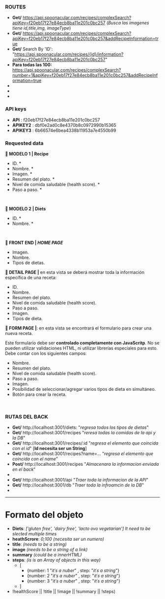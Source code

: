 ### ROUTES 
- __Get/__ https://api.spoonacular.com/recipes/complexSearch?apiKey=f20eb17f27e84ecb8ba11e201c0bc257 (_Busca las imagenes tiene id,title,img, imageType_)
- __Get/__ https://api.spoonacular.com/recipes/complexSearch?apiKey=f20eb17f27e84ecb8ba11e201c0bc257&addRecipeInformation=true
- __Get/__ Search By 'ID': "https://api.spoonacular.com/recipes/{id}/information?apiKey=f20eb17f27e84ecb8ba11e201c0bc257"
- __Para todas las 100:__ https://api.spoonacular.com/recipes/complexSearch?number=1&apiKey=f20eb17f27e84ecb8ba11e201c0bc257&addRecipeInformation=true
- 
- 
- 

### API keys
- **API** : f20eb17f27e84ecb8ba11e201c0bc257
- **APIKEY2** : dbf0e2ad0c8e4370b8c0972990b15365
- **APIKEY3** : 6b66574e6bea4338b11953a7e4550b99

###  Requested data

**📍 MODELO 1 | Recipe**

-  ID. \*
-  Nombre. \*
-  Imagen. \*
-  Resumen del plato. \*
-  Nivel de comida saludable (health score). \*
-  Paso a paso. \*

<br />

**📍 MODELO 2 | Diets**

-  ID. \*
-  Nombre. \*

<br />

**📍 FRONT END  | ___HOME PAGE___** 
   -  Imagen.
   -  Nombre.
   -  Tipos de dietas.

**📍 DETAIL PAGE |** en esta vista se deberá mostrar toda la información específica de una receta:

-  ID.
-  Nombre.
-  Resumen del plato.
-  Nivel de comida saludable (health score).
-  Paso a paso.
-  Imagen.
-  Tipos de dieta.

**📍 FORM PAGE |**: en esta vista se encontrará el formulario para crear una nueva receta.

Este formulario debe ser **controlado completamente con JavaScritp**. No se pueden utilizar validaciones HTML, ni utilizar librerías especiales para esto. Debe contar con los siguientes campos:

-  Nombre.
-  Resumen del plato.
-  Nivel de comida saludable (health score).
-  Paso a paso.
-  Imagen.
-  Posibilidad de seleccionar/agregar varios tipos de dieta en simultáneo.
-  Botón para crear la receta.

<br>

### **RUTAS DEL BACK**

- __Get/__ http://localhost:3001/diets: "_regresa todos los tipos de dietas_"
- __Get/__ http://localhost:3001/recipes "_reresa todas la comidas de la api y la DB_"
- __Get/__ http://localhost:3001/recipes/:id "_regresa el elemento que coincida con el id_" [__Id necesita ser un String__]
- __Get/__ http://localhost:3001/recipes?name=... "_regresa el elemento que coincida con el name_"
- __Post/__ http://localhost:3001/recipes "_Almacenara la informacion enviada en el back_"
- 
- __Get/__ http://localhost:3001/api "_Traer toda la informacion de la API_"
- __Get/__ http://localhost:3001/db "_Traer toda la infroamcin de la DB_"
- 
---

# Formato del objeto

- **Diets**: _['gluten free', 'dairy free', 'lacto ovo vegetarian']_ _It need to be slected multiple times_
- **heathScrore**: _0;100_ _(necesita ser un numero)_  
- **title**: _(needs to be a string)_
- **image** _(needs to be a string of a link)_
- **summary** _(could be a innerHTML)_
- **steps**: _(is is an Array of objects in this way)_
    - [
        - {number: 1 "_it´s a nuber_" , step: "_it´s a string_"}
        - {number: 2 "_it´s a nuber_" , step: "_it´s a string_"}
        - {number: 3 "_it´s a nuber_" , step: "_it´s a string_"}
    - ]
- !healthScore || !title || !image || !summary || !steps) 